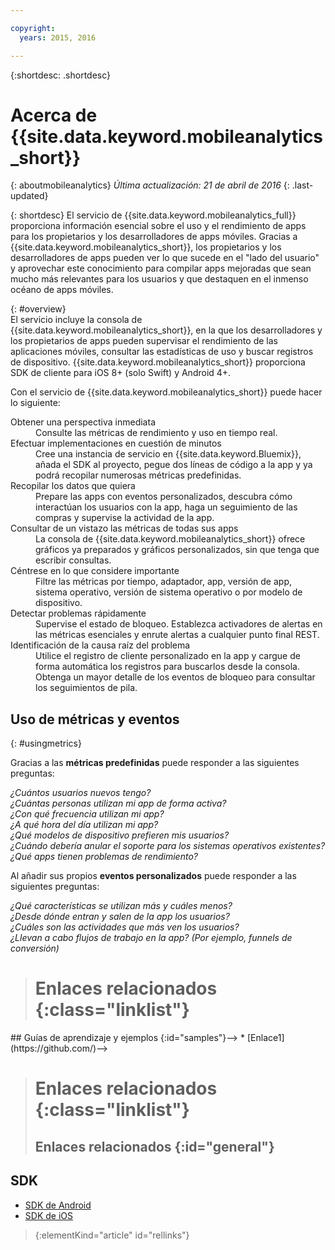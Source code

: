 ```yaml
---

copyright:
  years: 2015, 2016

---
```

{:shortdesc: .shortdesc}

# Acerca de {{site.data.keyword.mobileanalytics_short}}  
{: aboutmobileanalytics}
*Última actualización: 21 de abril de 2016*
{: .last-updated}

{: shortdesc}
El servicio de {{site.data.keyword.mobileanalytics_full}} proporciona información esencial sobre el uso y el rendimiento de apps para los propietarios y los desarrolladores de apps móviles.  Gracias a {{site.data.keyword.mobileanalytics_short}}, los propietarios y los desarrolladores de apps pueden ver lo que sucede en el "lado del usuario" y aprovechar este conocimiento para compilar apps mejoradas que sean mucho más relevantes para los usuarios y que destaquen en el inmenso océano de apps móviles. 

{: #overview}  
El servicio incluye la consola de {{site.data.keyword.mobileanalytics_short}}, en la que los desarrolladores y los propietarios de apps pueden supervisar el rendimiento de las aplicaciones móviles, consultar las estadísticas de uso y buscar registros de dispositivo.  {{site.data.keyword.mobileanalytics_short}} proporciona SDK de cliente para iOS 8+ (solo Swift) y Android 4+.

<!-- Mobile Analytics Server SDKs - set of server SDKs to protect resources that are-->
<!--hosted on {{site.data.keyword.Bluemix_notm}}. Currently supported runtimes are-->
<!--Node.js and Java for Liberty.-->

Con el servicio de {{site.data.keyword.mobileanalytics_short}} puede hacer lo siguiente:
<!-- and includes the following capabilities: -->
<!-- * Near real-time analytics for client activity. Exp -->
<!--* Network latency analytics. GA only -->
<!-- * Client log search and download. Exp -->
<!--* Server log search and download. GA only -->
<!-- Crash and stack trace search. Exp -->

<dl>
	<dt>Obtener una perspectiva inmediata</dt>
		<dd>Consulte las métricas de rendimiento y uso en tiempo real.</dd>
	<dt>Efectuar implementaciones en cuestión de minutos</dt>
		<dd>Cree una instancia de servicio en {{site.data.keyword.Bluemix}}, añada el SDK al proyecto, pegue dos líneas de código a la app y ya podrá recopilar numerosas métricas predefinidas.</dd>
	<dt>Recopilar los datos que quiera</dt>
		<dd>Prepare las apps con eventos personalizados, descubra cómo interactúan los usuarios con la app, haga un seguimiento de las compras y supervise la actividad de la app.  
</dd>
<dt>Consultar de un vistazo las métricas de todas sus apps</dt>
	<dd>La consola de {{site.data.keyword.mobileanalytics_short}} ofrece gráficos ya preparados y gráficos personalizados, sin que tenga que escribir consultas.</dd>
<dt>Céntrese en lo que considere importante</dt>
	<dd>Filtre las métricas por tiempo, adaptador, app, versión de app, sistema operativo, versión de sistema operativo o por modelo de dispositivo.</dd>
<dt>Detectar problemas rápidamente</dt>
	<dd>Supervise el estado de bloqueo. Establezca activadores de alertas en las métricas esenciales y enrute alertas a cualquier punto final REST. </dd>
<dt>Identificación de la causa raíz del problema</dt>
	<dd>Utilice el registro de cliente personalizado en la app y cargue de forma automática los registros para buscarlos desde la consola. Obtenga un mayor detalle de los eventos de bloqueo para consultar los seguimientos de pila. </dd>
</dl>
 

## Uso de métricas y eventos
{: #usingmetrics}

Gracias a las **métricas predefinidas** puede responder a las siguientes preguntas:

*¿Cuántos usuarios nuevos tengo?*  
*¿Cuántas personas utilizan mi app de forma activa?*  
*¿Con qué frecuencia utilizan mi app?*  
*¿A qué hora del día utilizan mi app?*  
*¿Qué modelos de dispositivo prefieren mis usuarios?*  
*¿Cuándo debería anular el soporte para los sistemas operativos existentes?*  
*¿Qué apps tienen problemas de rendimiento?*  

Al añadir sus propios **eventos personalizados** puede responder a las siguientes preguntas:  

*¿Qué características se utilizan más y cuáles menos?*  
*¿Desde dónde entran y salen de la app los usuarios?*  
*¿Cuáles son las actividades que más ven los usuarios?*  
*¿Llevan a cabo flujos de trabajo en la app? (Por ejemplo, funnels de conversión)*  

<!--Client-side logs and usage data are gathered automatically and sent to the Mobile Analytics -->
<!-- service on demand. Developers and -->
<!-- administrators can use the {{site.data.keyword.mobileanalytics_short}} service dashboard to view data that -->
<!-- is gathered by the client SDK. -->

<!--## Data visualization
{: data-visualization}

All data that is collected by the analytics service can be visualized through the {{site.data.keyword.mobileanalytics_short}} dashboard which is accessible from your {{site.data.keyword.Bluemix_notm}} dashboard by clicking your IBM {{site.data.keyword.mobileanalytics_short}} service tile instance. You can also create custom charts, based on data that is collected by the analytics service in the dashboard. In addition to an at-a-glance view of your mobile analytics, the analytics feature includes the capability to perform a raw search against client logs, captured client crash data, and any extra data that you explicitly provide through client API function calls that feed into the {{site.data.keyword.mobileanalytics_short}} service. -->

># Enlaces relacionados {:class="linklist"}
<!-->## Guías de aprendizaje y ejemplos {:id="samples"}-->
<!-->* [Enlace1](https://github.com/)-->
>
># Enlaces relacionados {:class="linklist"}
>## Enlaces relacionados {:id="general"}
## SDK
<!-- Links to SDK download and SDK Developer Guide -->
* [SDK de Android](https://github.com/ibm-bluemix-mobile-services/bms-clientsdk-android-core )  
* [SDK de iOS](https://github.com/ibm-bluemix-mobile-services/bms-clientsdk-swift-core)  
>
>{:elementKind="article" id="rellinks"}

